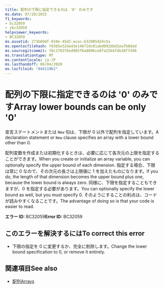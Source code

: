 ```yaml
---
title: 配列の下限に指定できるのは '0' のみです
ms.date: 07/20/2015
f1_keywords:
- bc32059
- vbc32059
helpviewer_keywords:
- BC32059
ms.assetid: 273b69df-910e-45d2-acac-632005d24c5a
ms.openlocfilehash: 7d365e32da43e146f2dc81abd092bbd1ea7b0dad
ms.sourcegitcommit: f8c270376ed905f6a8896ce0fe25b4f4b38ff498
ms.translationtype: MT
ms.contentlocale: ja-JP
ms.lasthandoff: 06/04/2020
ms.locfileid: "84411962"
---
```

# <a name="array-lower-bounds-can-be-only-0"></a><span data-ttu-id="859c0-102">配列の下限に指定できるのは '0' のみです</span><span class="sxs-lookup"><span data-stu-id="859c0-102">Array lower bounds can be only '0'</span></span>
<span data-ttu-id="859c0-103">宣言ステートメントまたは `New` 句は、下限が 0 以外で配列を指定しています。</span><span class="sxs-lookup"><span data-stu-id="859c0-103">A declaration statement or `New` clause specifies an array with a lower bound other than 0.</span></span>  
  
 <span data-ttu-id="859c0-104">配列変数を作成または初期化するときは、必要に応じて各次元の上限を指定することができます。</span><span class="sxs-lookup"><span data-stu-id="859c0-104">When you create or initialize an array variable, you can optionally specify the upper bound of each dimension.</span></span> <span data-ttu-id="859c0-105">指定する場合、下限は常に 0 なので、その次元の長さは上限値に 1 を加えたものになります。</span><span class="sxs-lookup"><span data-stu-id="859c0-105">If you do, the length of that dimension becomes the upper bound plus one, because the lower bound is always zero.</span></span> <span data-ttu-id="859c0-106">同様に、下限を指定することもできますが、0 を指定する必要があります。</span><span class="sxs-lookup"><span data-stu-id="859c0-106">You can optionally specify the lower bound as well, but you must specify 0.</span></span> <span data-ttu-id="859c0-107">そのようにすることの利点は、コードが読みやすくなることです。</span><span class="sxs-lookup"><span data-stu-id="859c0-107">The advantage of doing so is that your code is easier to read.</span></span>  
  
 <span data-ttu-id="859c0-108">**エラー ID:** BC32059</span><span class="sxs-lookup"><span data-stu-id="859c0-108">**Error ID:** BC32059</span></span>  
  
## <a name="to-correct-this-error"></a><span data-ttu-id="859c0-109">このエラーを解決するには</span><span class="sxs-lookup"><span data-stu-id="859c0-109">To correct this error</span></span>  
  
- <span data-ttu-id="859c0-110">下限の指定を 0 に変更するか、完全に削除します。</span><span class="sxs-lookup"><span data-stu-id="859c0-110">Change the lower bound specification to 0, or remove it entirely.</span></span>  
  
## <a name="see-also"></a><span data-ttu-id="859c0-111">関連項目</span><span class="sxs-lookup"><span data-stu-id="859c0-111">See also</span></span>

- [<span data-ttu-id="859c0-112">配列</span><span class="sxs-lookup"><span data-stu-id="859c0-112">Arrays</span></span>](../programming-guide/language-features/arrays/index.md)
